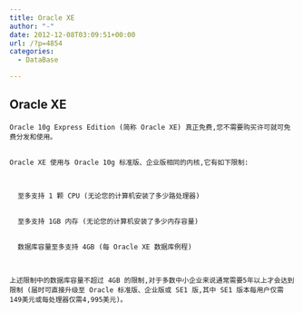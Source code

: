 ```yaml
---
title: Oracle XE
author: "-"
date: 2012-12-08T03:09:51+00:00
url: /?p=4854
categories:
  - DataBase

---
```

## Oracle XE



  
    Oracle 10g Express Edition (简称 Oracle XE) 真正免费,您不需要购买许可就可免费分发和使用。
  
  
    Oracle XE 使用与 Oracle 10g 标准版、企业版相同的内核,它有如下限制: 
  
  
    
      至多支持 1 颗 CPU (无论您的计算机安装了多少路处理器)
    
    
      至多支持 1GB 内存 (无论您的计算机安装了多少内存容量)
    
    
      数据库容量至多支持 4GB (每 Oracle XE 数据库例程)
    
  
  
    上述限制中的数据库容量不超过 4GB 的限制,对于多数中小企业来说通常需要5年以上才会达到限制 (届时可直接升级至 Oracle 标准版、企业版或 SE1 版,其中 SE1 版本每用户仅需149美元或每处理器仅需4,995美元)。
  
